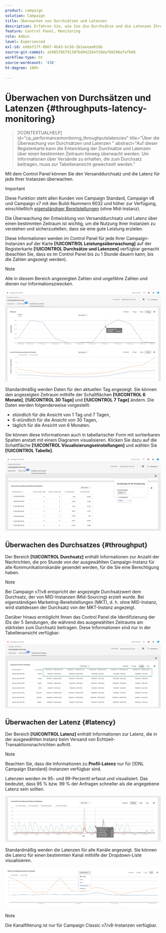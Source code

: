 ```yaml
---
product: campaign
solution: Campaign
title: Überwachen von Durchsätzen und Latenzen
description: Erfahren Sie, wie Sie die Durchsätze und die Latenzen Ihrer Campaign-Instanzen im Control Panel überwachen.
feature: Control Panel, Monitoring
role: Admin
level: Experienced
exl-id: eddef17f-0667-4b43-bc56-2b1aeeae61bb
source-git-commit: a3485766791387bd9422b4f29daf86296efafb98
workflow-type: ht
source-wordcount: '436'
ht-degree: 100%

---
```


# Überwachen von Durchsätzen und Latenzen {#throughputs-latency-monitoring}

>[!CONTEXTUALHELP]
>id="cp_performancemonitoring_throughputslatencies"
>title="Über die Überwachung von Durchsätzen und Latenzen "
>abstract="Auf dieser Registerkarte kann die Entwicklung der Durchsätze und Latenzen über einen bestimmten Zeitraum hinweg überwacht werden. Um Informationen über Versände zu erhalten, die zum Durchsatz beitragen, muss zur Tabellenansicht gewechselt werden."

Mit dem Control Panel können Sie den Versanddurchsatz und die Latenz für jede Ihrer Instanzen überwachen.

>[!IMPORTANT]
>
>Diese Funktion steht allen Kunden von Campaign Standard, Campaign v8 und Campaign v7 mit den Build-Nummern 9032 und höher zur Verfügung, einschließlich [eigenständiger Bereitstellungen](https://experienceleague.adobe.com/docs/campaign-classic/using/installing-campaign-classic/deployment-types-/standalone-deployment.html?lang=de) (ohne Mid-Instanz).

Die Überwachung der Entwicklung von Versanddurchsatz und Latenz über einen bestimmten Zeitraum ist wichtig, um die Nutzung Ihrer Instanzen zu verstehen und sicherzustellen, dass sie eine gute Leistung erzielen.

Diese Informationen werden im Control Panel für jede Ihrer Campaign-Instanzen auf der Karte **[!UICONTROL Leistungsüberwachung]** auf der Registerkarte **[!UICONTROL Durchsätze und Latenzen]** verfügbar gemacht (beachten Sie, dass es im Control Panel bis zu 1 Stunde dauern kann, bis die Zahlen angezeigt werden).

>[!NOTE]
>
>Alle in diesem Bereich angezeigten Zahlen sind ungefähre Zahlen und dienen nur Informationszwecken.

![](assets/throughput-latencies-overview.png)

Standardmäßig werden Daten für den aktuellen Tag angezeigt. Sie können den angezeigten Zeitraum mithilfe der Schaltflächen **[!UICONTROL 6 Monate]**, **[!UICONTROL 30 Tage]** und **[!UICONTROL 7 Tage]** ändern. Die Daten werden folgenderweise vorgestellt:
* stündlich für die Ansicht von 1 Tag und 7 Tagen,
* 6-stündlich für die Ansicht von 30 Tagen,
* täglich für die Ansicht von 6 Monaten.

Sie können diese Informationen auch in tabellarischer Form mit sortierbaren Spalten anstatt mit einem Diagramm visualisieren. Klicken Sie dazu auf die Schaltfläche **[!UICONTROL Visualisierungseinstellungen]** und wählen Sie **[!UICONTROL Tabelle]**.

![](assets/throughput-latencies-table.png)

## Überwachen des Durchsatzes {#throughput}

Der Bereich **[!UICONTROL Durchsatz]** enthält Informationen zur Anzahl der Nachrichten, die pro Stunde von der ausgewählten Campaign-Instanz für alle Kommunikationskanäle gesendet werden, für die Sie eine Berechtigung haben.

>[!NOTE]
>
>Bei Campaign v7/v8 entspricht der angezeigte Durchsatzwert dem Durchsatz, der von MID-Instanzen (Mid-Sourcing) erzielt wurde. Bei eigenständigen Marketing-Bereitstellungen (MKT), d. h. ohne MID-Instanz, wird stattdessen der Durchsatz von der MKT-Instanz angezeigt.

Darüber hinaus ermöglicht Ihnen das Control Panel die Identifizierung der IDs der 5 Sendungen, die während des ausgewählten Zeitraums am stärksten zum Durchsatz beitragen. Diese Informationen sind nur in der Tabellenansicht verfügbar:

![](assets/throughput-latencies-top5.png)

## Überwachen der Latenz {#latency}

Der Bereich **[!UICONTROL Latenz]** enthält Informationen zur Latenz, die in der ausgewählten Instanz beim Versand von Echtzeit-Transaktionsnachrichten auftritt.

>[!NOTE]
>
>Beachten Sie, dass die Informationen zu **Profil-Latenz** nur für [!DNL Campaign Standard]-Instanzen verfügbar sind.

Latenzen werden im 95- und 99-Perzentil erfasst und visualisiert. Das bedeutet, dass 95 % bzw. 99 % der Anfragen schneller als die angegebene Latenz sein sollten.

![](assets/throughput-latencies-latency.png)

Standardmäßig werden die Latenzen für alle Kanäle angezeigt. Sie können die Latenz für einen bestimmten Kanal mithilfe der Dropdown-Liste visualisieren.

![](assets/throughput-latencies-filter.png)

>[!NOTE]
>
>Die Kanalfilterung ist nur für Campaign Classic v7/v8-Instanzen verfügbar.
